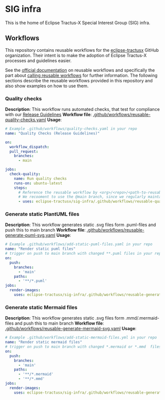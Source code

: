 # SIG infra

This is the home of Eclipse Tractus-X Special Interest Group (SIG) infra.

## Workflows

This repository contains reusable workflows for the [eclipse-tractusx](https://github.com/eclipse-tractusx) GitHub
organization. Their intent is to make the adoption of Eclipse Tractus-X processes and guidelines easier.

See the [official documentation](https://docs.github.com/en/actions/using-workflows/reusing-workflows) on reusable workflows and specifically the part about
[calling reusable workflows](https://docs.github.com/en/actions/using-workflows/reusing-workflows#calling-a-reusable-workflow)
for further information. The following sections describe the reusable workflows provided in this repository and also show
examples on how to use them.

### Quality checks

__Description__:    This workflow runs automated checks, that test for compliance with our [Release Guidelines](https://eclipse-tractusx.github.io/docs/release)
__Workflow file__:  [.github/workflows/reusable-quality-checks.yaml](.github/workflows/reusable-quality-checks.yaml)
__Usage__:
```yaml
# Example .github/workflows/quality-checks.yaml in your repo
name: "Quality Checks (Release Guidelines)"

on:
  workflow_dispatch:
  pull_request:
    branches:
      - main

jobs:
  check-quality:
    name: Run quality checks
    runs-on: ubuntu-latest
    steps:
      # Reference the reusable workflow by <org>/<repo>/<path-to-reusable-workflow>@revision
      # We recooment to use the @main branch, since we regularly maintain the quality checks (adding new, enhancing existing) 
      - uses: eclipse-tractusx/sig-infra/.github/workflows/reusable-quality-checks.yaml@main
```

### Generate static PlantUML files 

__Description__:    This workflow generates static .svg files form .puml-files and push this to main branch
__Workflow file__:  [.github/workflows/reusable-generate-puml-svg.yaml](.github/workflows/reusable-generate-puml-svg.yaml)
__Usage__:
```yaml
# Example .github/workflows/add-static-puml-files.yaml in your repo
name: "Render static puml files"
# trigger on push to main branch with changed **.puml files in your repository structure
on:
  push:
    branches:
      - 'main'
    paths:
      - '**/*.puml'
jobs:
  render-images:
    uses: eclipse-tractusx/sig-infra/.github/workflows/reusable-generate-puml-svg.yaml@main

```

### Generate static Mermaid files

__Description__:    This workflow generates static .svg files form .mmd/.mermaid-files and push this to main branch
__Workflow file__:  [.github/workflows/reusable-generate-mermaid-svg.yaml](.github/workflows/reusable-generate-mermaid-svg.yaml)
__Usage__:
```yaml
# Example .github/workflows/add-static-mermaid-files.yml in your repo
name: "Render static mermaid files"
# trigger on push to main branch with changed *.mermaid or *.mmd  files in your repository structure
on:
  push:
    branches:
      - 'main'
    paths:
      - '**/*.mermaid'
      - '**/*.mmd'
jobs:
  render-images:
    uses: eclipse-tractusx/sig-infra/.github/workflows/reusable-generate-mermaid-svg.yaml@main

```